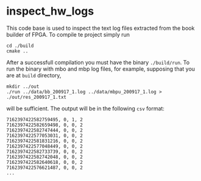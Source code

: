 # inspect_hw_logs
This code base is used to inspect the text log files extracted from the book builder of FPGA. 
To compile te project simply run 
```
cd ./build
cmake ..
```
After a successfull compilation you must have the binary `./build/run`. To run the binary with mbo and mbp log files, for example, supposing that you are at `build` directory,

```
mkdir ../out
./run ../data/bb_200917_1.log ../data/mbpu_200917_1.log > ./out/res_200917_1.txt
```
will be sufficient. The output will be in the following `csv` format:

```
7162397422582759495, 0, 1, 2
7162397422582659498, 0, 0, 2
7162397422582747444, 0, 0, 2
7162397422577053031, 0, 0, 2
7162397422581831216, 0, 0, 2
7162397422577048449, 0, 0, 2
7162397422582733739, 0, 0, 2
7162397422582742048, 0, 0, 2
7162397422582640618, 0, 0, 2
7162397422576621487, 0, 0, 2
...
```

